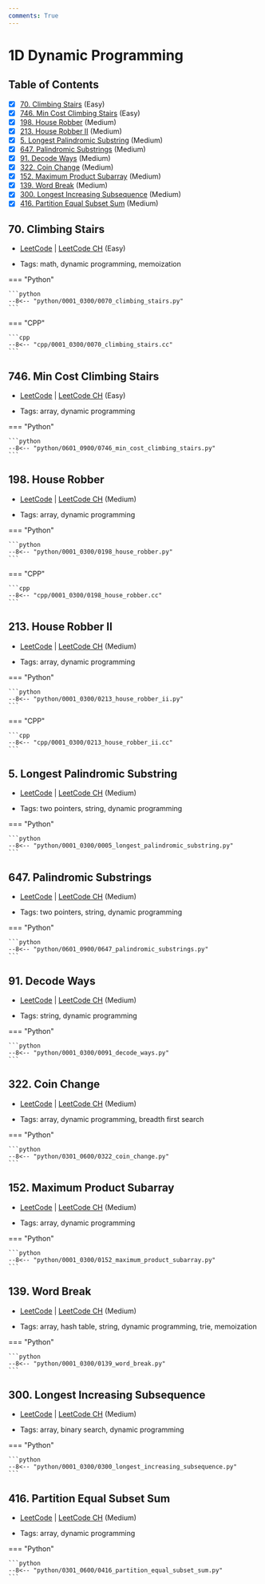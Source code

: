 ```yaml
---
comments: True
---
```


# 1D Dynamic Programming

## Table of Contents

- [x] [70. Climbing Stairs](https://leetcode.cn/problems/climbing-stairs/) (Easy)
- [x] [746. Min Cost Climbing Stairs](https://leetcode.cn/problems/min-cost-climbing-stairs/) (Easy)
- [x] [198. House Robber](https://leetcode.cn/problems/house-robber/) (Medium)
- [x] [213. House Robber II](https://leetcode.cn/problems/house-robber-ii/) (Medium)
- [x] [5. Longest Palindromic Substring](https://leetcode.cn/problems/longest-palindromic-substring/) (Medium)
- [x] [647. Palindromic Substrings](https://leetcode.cn/problems/palindromic-substrings/) (Medium)
- [x] [91. Decode Ways](https://leetcode.cn/problems/decode-ways/) (Medium)
- [x] [322. Coin Change](https://leetcode.cn/problems/coin-change/) (Medium)
- [x] [152. Maximum Product Subarray](https://leetcode.cn/problems/maximum-product-subarray/) (Medium)
- [x] [139. Word Break](https://leetcode.cn/problems/word-break/) (Medium)
- [x] [300. Longest Increasing Subsequence](https://leetcode.cn/problems/longest-increasing-subsequence/) (Medium)
- [x] [416. Partition Equal Subset Sum](https://leetcode.cn/problems/partition-equal-subset-sum/) (Medium)

## 70. Climbing Stairs

-   [LeetCode](https://leetcode.com/problems/climbing-stairs/) | [LeetCode CH](https://leetcode.cn/problems/climbing-stairs/) (Easy)

-   Tags: math, dynamic programming, memoization

=== "Python"

    ```python
    --8<-- "python/0001_0300/0070_climbing_stairs.py"
    ```


=== "CPP"

    ```cpp
    --8<-- "cpp/0001_0300/0070_climbing_stairs.cc"
    ```



## 746. Min Cost Climbing Stairs

-   [LeetCode](https://leetcode.com/problems/min-cost-climbing-stairs/) | [LeetCode CH](https://leetcode.cn/problems/min-cost-climbing-stairs/) (Easy)

-   Tags: array, dynamic programming

=== "Python"

    ```python
    --8<-- "python/0601_0900/0746_min_cost_climbing_stairs.py"
    ```



## 198. House Robber

-   [LeetCode](https://leetcode.com/problems/house-robber/) | [LeetCode CH](https://leetcode.cn/problems/house-robber/) (Medium)

-   Tags: array, dynamic programming

=== "Python"

    ```python
    --8<-- "python/0001_0300/0198_house_robber.py"
    ```


=== "CPP"

    ```cpp
    --8<-- "cpp/0001_0300/0198_house_robber.cc"
    ```



## 213. House Robber II

-   [LeetCode](https://leetcode.com/problems/house-robber-ii/) | [LeetCode CH](https://leetcode.cn/problems/house-robber-ii/) (Medium)

-   Tags: array, dynamic programming

=== "Python"

    ```python
    --8<-- "python/0001_0300/0213_house_robber_ii.py"
    ```


=== "CPP"

    ```cpp
    --8<-- "cpp/0001_0300/0213_house_robber_ii.cc"
    ```



## 5. Longest Palindromic Substring

-   [LeetCode](https://leetcode.com/problems/longest-palindromic-substring/) | [LeetCode CH](https://leetcode.cn/problems/longest-palindromic-substring/) (Medium)

-   Tags: two pointers, string, dynamic programming

=== "Python"

    ```python
    --8<-- "python/0001_0300/0005_longest_palindromic_substring.py"
    ```



## 647. Palindromic Substrings

-   [LeetCode](https://leetcode.com/problems/palindromic-substrings/) | [LeetCode CH](https://leetcode.cn/problems/palindromic-substrings/) (Medium)

-   Tags: two pointers, string, dynamic programming

=== "Python"

    ```python
    --8<-- "python/0601_0900/0647_palindromic_substrings.py"
    ```



## 91. Decode Ways

-   [LeetCode](https://leetcode.com/problems/decode-ways/) | [LeetCode CH](https://leetcode.cn/problems/decode-ways/) (Medium)

-   Tags: string, dynamic programming

=== "Python"

    ```python
    --8<-- "python/0001_0300/0091_decode_ways.py"
    ```



## 322. Coin Change

-   [LeetCode](https://leetcode.com/problems/coin-change/) | [LeetCode CH](https://leetcode.cn/problems/coin-change/) (Medium)

-   Tags: array, dynamic programming, breadth first search

=== "Python"

    ```python
    --8<-- "python/0301_0600/0322_coin_change.py"
    ```



## 152. Maximum Product Subarray

-   [LeetCode](https://leetcode.com/problems/maximum-product-subarray/) | [LeetCode CH](https://leetcode.cn/problems/maximum-product-subarray/) (Medium)

-   Tags: array, dynamic programming

=== "Python"

    ```python
    --8<-- "python/0001_0300/0152_maximum_product_subarray.py"
    ```



## 139. Word Break

-   [LeetCode](https://leetcode.com/problems/word-break/) | [LeetCode CH](https://leetcode.cn/problems/word-break/) (Medium)

-   Tags: array, hash table, string, dynamic programming, trie, memoization

=== "Python"

    ```python
    --8<-- "python/0001_0300/0139_word_break.py"
    ```



## 300. Longest Increasing Subsequence

-   [LeetCode](https://leetcode.com/problems/longest-increasing-subsequence/) | [LeetCode CH](https://leetcode.cn/problems/longest-increasing-subsequence/) (Medium)

-   Tags: array, binary search, dynamic programming

=== "Python"

    ```python
    --8<-- "python/0001_0300/0300_longest_increasing_subsequence.py"
    ```



## 416. Partition Equal Subset Sum

-   [LeetCode](https://leetcode.com/problems/partition-equal-subset-sum/) | [LeetCode CH](https://leetcode.cn/problems/partition-equal-subset-sum/) (Medium)

-   Tags: array, dynamic programming

=== "Python"

    ```python
    --8<-- "python/0301_0600/0416_partition_equal_subset_sum.py"
    ```
